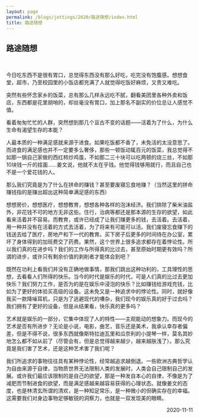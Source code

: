 ```yaml
---
layout: page
permalink: /blogs/jottings/2020/路途随想/index.html
title: 路途随想
---
```


## 路途随想
<br>

今日吃东西不是很有胃口，总觉得东西没有那么好吃，吃完没有饱腹感。想想食堂，超市，乃至校园里的小饭店都充满了人就觉得吃饭好麻烦，又贵又难吃。

突然有些怀念家乡的饭菜，总有那么几样永远吃不腻，翻看美团里各种外卖和饭店，东西都是花里胡哨的，却丝毫没有胃口，加上那名不副实的价位总让人感觉不值。

看着匆匆忙忙的人群，突然想到那几个亘古不变的话题——活着为了什么，为什么生命有渴望生存的本能？

人最本质的一种满足感就来源于进食。如果吃饭都不香了，未免活的太没意思了。而进食的满足感也并不一定要多么奢侈，那些一顿饭动辄百元的饭菜，我总觉得不如那一锅自己家做的西红柿炒鸡蛋，不如那二三十块可以吃两顿的烧三丝，不如那10块钱一斤的挂面……姜文说，他就不太在乎钱。他觉得钱够用就行，而且自己也不是一个爱花钱的人。

那么我们究竟是为了什么在拼命的赚钱？甚至要废寝忘食地赚？（当然这里的拼命赚钱指的是赚出超出这种简单满足感的东西）

想想房价，想想医疗，想想教育，想想各种各样的泡沫经济。我们排除了柴米油盐外，非花钱不可的地方无非这些。住行，治病等都还是那本源的生存的欲望，如此看来活着并不容易。而教育，或许已经成了让我们赚更多的钱，去活着。去活着，用一种并没有在活着的方式去活着，为了将来有可能可以活。我们废寝忘食赚下的钱送去给了医疗，房地产和下一代的教育。买下房子后更多的时间待在办公室，累坏了身体得到的加班费交了药费。果然，这个世界上很多追求都存在着悖论性。所以我们真的在进步吗？我们的工作与所得真的比过去，甚至原始时期更有效吗？所谓的进步，或许只有剩余价值的剥削者才能体会到吧？

既然在功利上看我们并没有正确地做事情，那我们跳出这种功利的，工具理性的思想，去看看人们所得的快乐。当今的时代是娱乐的时代，可是人们真的比过去更加快乐？我们努力工作，是否为的是在娱乐中浸泡的快乐？比如赚钱给游戏充钱，比如为了更好的体验买高级的设备。这未免又是一种追求中的悖论性。同时，就好像我买一款降噪耳机，只是为了逃避现代的嘈杂，我们现今的娱乐真的好于过去吗？我们拥有了更好的设备，但是从结果看，快乐真的更多吗？

艺术就是娱乐的一部分，它集中体现了人的特性——主观能动的想象力。而现今的艺术是否有所进步？无论是小说，电影，曲艺，音乐还是美术，我承认幸存者偏差，但是不得不说，很多东西就像斯特拉迪瓦里和瓜奈利的小提琴一样，莫名其妙地怎么都不如从前了（尽管会有，但是总觉得越来越少，越来越肤浅了）。那么究竟是我们害了艺术，还是这种艺术害了我们呢？

我们所追求的事物往往具有某种悖论性，经常越追求越倒退。一些欧洲古典哲学认为自由来源于自律，当物质世界无法限制人类的发展时，人类会自己限制自己的发展。或许我们最应该限制的是自己的欲望，那是一种发自本心的自律，不像是为了减肥而节制进食的欲望，而是满足感越来越容易获得的心理状态。就像姜文的态度，也是林清玄所谓的清欢，是一种知足常乐，是一种微小的但确实存在的幸福。这需要我们对身边事物足够敏锐的洞察力，也就是一双发现美的眼睛。

<p align="right">2020-11-11</p>